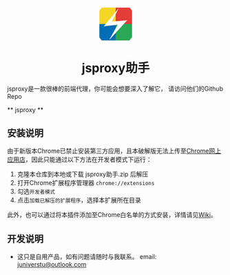 <p align="center"><img width="15%" src="icons/icon-128.png" /></p>
<h1 align="center">jsproxy助手</h1>
  jsproxy是一款很棒的前端代理，你可能会想要深入了解它， 请访问他们的Github Repo

** jsproxy **

## 安装说明

由于新版本Chrome已禁止安装第三方应用，且本破解版无法上传至[Chrome网上应用店](https://chrome.google.com/webstore)，因此只能通过以下方法在开发者模式下运行：

1. 克隆本仓库到本地或下载 jsproxy助手.zip 后解压
2. 打开Chrome扩展程序管理器 `chrome://extensions`
3. 勾选`开发者模式`
4. 点击`加载已解压的扩展程序`，选择本扩展所在目录

此外，也可以通过将本插件添加至Chrome白名单的方式安装，详情请见[Wiki](https://github.com/haotian-wang/google-access-helper/wiki/Installation-Guide#%E5%B0%86%E6%8F%92%E4%BB%B6%E5%8A%A0%E5%85%A5chrome%E7%99%BD%E5%90%8D%E5%8D%95)。

## 开发说明

- 这只是自用产品，如有问题请随时与我联系。 email: juniverstu@outlook.com